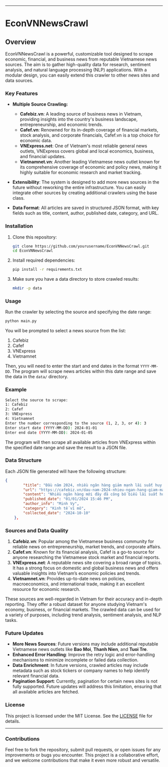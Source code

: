 
---

# EconVNNewsCrawl

## Overview

EconVNNewsCrawl is a powerful, customizable tool designed to scrape economic, financial, and business news from reputable Vietnamese news sources. The aim is to gather high-quality data for research, sentiment analysis, and natural language processing (NLP) applications. With a modular design, you can easily extend this crawler to other news sites and data sources.

### Key Features

- **Multiple Source Crawling:**

  - **Cafebiz.vn**: A leading source of business news in Vietnam, providing insights into the country's business landscape, entrepreneurship, and economic trends.
  - **Cafef.vn**: Renowned for its in-depth coverage of financial markets, stock analysis, and corporate financials, Cafef.vn is a top choice for economic data.
  - **VNExpress.net**: One of Vietnam's most reliable general news outlets, VNExpress covers global and local economics, business, and financial updates.
  - **Vietnamnet.vn**: Another leading Vietnamese news outlet known for its comprehensive coverage of economic and policy news, making it highly suitable for economic research and market tracking.
- **Extensibility**: The system is designed to add more news sources in the future without reworking the entire infrastructure. You can easily integrate other sources by creating additional crawlers using the base class.
- **Data Format**: All articles are saved in structured JSON format, with key fields such as title, content, author, published date, category, and URL.

### Installation

1. Clone this repository:

   ```bash
   git clone https://github.com/yourusername/EconVNNewsCrawl.git
   cd EconVNNewsCrawl
   ```
2. Install required dependencies:

   ```bash
   pip install -r requirements.txt
   ```
3. Make sure you have a data directory to store crawled results:

   ```bash
   mkdir -p data
   ```

### Usage

Run the crawler by selecting the source and specifying the date range:

```bash
python main.py
```

You will be prompted to select a news source from the list:

1. Cafebiz
2. Cafef
3. VNExpress
4. Vietnamnet

Then, you will need to enter the start and end dates in the format `YYYY-MM-DD`. The program will scrape news articles within this date range and save the data in the `data/` directory.

### Example

```bash
Select the source to scrape:
1: Cafebiz
2: Cafef
3: VNExpress
4: Vietnamnet
Enter the number corresponding to the source (1, 2, 3, or 4): 3
Enter start date (YYYY-MM-DD): 2024-01-01
Enter end date (YYYY-MM-DD): 2024-01-05
```

The program will then scrape all available articles from VNExpress within the specified date range and save the result to a JSON file.

### Data Structure

Each JSON file generated will have the following structure:

```json
{
        "title": "Đầu năm 2024, nhiều ngân hàng giảm mạnh lãi suất huy động",
        "url": "https://cafebiz.vn/dau-nam-2024-nhieu-ngan-hang-giam-manh-lai-suat-huy-dong-176240101154611198.chn",
        "content": "Nhiều ngân hàng mới đây đã công bố biểu lãi suất huy động mới, hiệu lực những ngày giao dịch cuối năm 2023 hoặc đầu năm 2024.\nTạiSaigonbank, ngân hàng này áp dụng biểu lãi suất mới từ ngày 29/12/2023. Theo đó, lãi suất tiền gửi cao nhất tại nhà băng này chỉ còn 5,5%/năm, áp dụng cho khách hàng gửi tiền kỳ hạn từ 18 tháng trở lên, giảm 0,1 điểm % so với trước.\nĐặc biệt, lãi suất tiền gửi kỳ hạn 13 tháng tại Saigonbank giảm mạnh từ 5,8%/năm xuống còn 5,3%/năm. Lãi suất kỳ hạn 12 tháng cũng giảm sâu từ 5,4%/năm xuống còn 5,1%/năm.\nỞ các kỳ hạn ngắn, Saigonbank cũng điều chỉnh khoảng điểm %. Cụ thể ở kỳ hạn gửi 6 tháng, lãi suất giảm 0,7 điểm % xuống còn 4,2%/năm. Lãi suất kỳ hạn 3 tháng giảm 0,5 điểm % xuống 3%/năm.\nNgay trước kỳ nghỉ lễ Tết Dương lịch,Techcombankcũng áp dụng biểu lãi suất huy động mới dành cho khách hàng cá nhân từ ngày 27/12/2023. Theo đó, lãi suất kỳ hạn gửi 12 tháng trở lên tại ngân hàng này chỉ còn 4,75 – 5%/năm. Trong đó, lãi suất cao nhất 5%/năm dành cho khách hàng Private gửi số tiền từ 3 tỷ đồng.\nLãi suất kỳ hạn 6 tháng của Techcombank cũng đã điều chỉnh xuống mức 4,35-4,6%/năm. Lãi suất kỳ hạn 3 tháng là 3,35-3,5%/năm.\nVietinBankvừa qua cũng thay đổi biểu lãi suất huy động từ ngày 27/12 với việc điều chỉnh giảm 0,4-0,5%/năm ở các kỳ hạn dưới 12 tháng. Theo đó, mức lãi suất áp dụng cho các kỳ hạn từ 1 tháng đến dưới 3 tháng giảm từ 2,6%/năm xuống 2,2%/năm; kỳ hạn từ 3 đến dưới 6 tháng giảm từ 3%/năm xuống còn 2,5%/năm; kỳ hạn từ 6 tháng đến dưới 12 tháng giảm từ 4%/năm xuống còn 3,5%/năm.\nLãi suất huy động các kỳ hạn từ 12 tháng đến dưới 24 tháng vẫn được giữ nguyên ở mức 5%/năm. Đồng thời, các kỳ hạn từ 24 tháng trở lên cũng tiếp tục được hưởng lãi suất cao nhất là 5,3%/năm.\nĐây là lần giảm lãi suất thứ hai của VietinBank trong chưa đầy nửa tháng qua. Trước đó, ngân hàng này cũng đã giảm 0,3 – 0,4 điểm % lãi suất huy động tại các kỳ hạn dưới 13 tháng và giữ nguyên tại các kỳ hạn dài.\nABBankcũng điều chỉnh lãi suất từ ngày 27/12/2023. Trong đó, lãi suất kỳ hạn 13 tháng – 36 tháng giảm mạnh từ 4,4%/năm xuống còn 4%/năm. Lãi suất kỳ hạn 48 tháng và 60 tháng cũng giảm 0,4 điểm % xuống 3,6%/năm.\nLãi suất cao nhất của nhà băng này là 5,3%/năm, áp dụng cho kỳ hạn 6 tháng, bất ngờ tăng 0,4 điểm % so với đầu tháng 12/2023. Lãi suất kỳ hạn 7 tháng và 8 tháng giảm 0,2 điểm % xuống 5%/năm.\nABBank có biểu niêm yết lãi suất với quy luật khác so với các ngân hàng khác. Hiện những kỳ hạn ngắn tại ABBank như 6 tháng – 8 tháng mới có mức lãi suất cao nhất. Trong khi đó, các kỳ hạn dài tại ABBank có lãi suất thấp hơn nhiều.\nTheo giới chuyên gia, tăng trưởng huy động vốn của hệ thống ngân hàng năm 2023 ở mức cao hơn so với các năm trước bất chấp việc lãi suất tiền gửi xuống thấp kỷ lục. Điều này cũng cho thấy tâm lý e ngại của người dân trong bối cảnh nền kinh tế nhiều khó khăn, các kênh đầu tư nhiều rủi ro và kém sôi động. Thay vì rót tiền vào bất động sản, đầu tư chứng khoán, trái phiếu doanh nghiệp, người dân vẫn ưa chuộng gửi tiền ngân hàng như một kênh đảm bảo an toàn nguồn vốn.\nMinh Vy",
        "published_date": "01/01/2024 15:46 PM",
        "author_info": "Minh Vy",
        "category": "Kinh tế vĩ mô",
        "collected_date": "2024-10-10"
    },
```

### Sources and Data Quality

1. **Cafebiz.vn**: Popular among the Vietnamese business community for reliable news on entrepreneurship, market trends, and corporate affairs.
2. **Cafef.vn**: Known for its financial analysis, Cafef is a go-to source for anyone researching the Vietnamese stock market and financial reports.
3. **VNExpress.net**: A reputable news site covering a broad range of topics. It has a strong focus on domestic and global business news and offers valuable insights into Vietnam’s economic policies and trends.
4. **Vietnamnet.vn**: Provides up-to-date news on policies, macroeconomics, and international trade, making it an excellent resource for economic research.

These sources are well-regarded in Vietnam for their accuracy and in-depth reporting. They offer a robust dataset for anyone studying Vietnam's economy, business, or financial markets. The crawled data can be used for a variety of purposes, including trend analysis, sentiment analysis, and NLP tasks.

### Future Updates

- **More News Sources**: Future versions may include additional reputable Vietnamese news outlets like **Bao Moi**, **Thanh Nien**, and **Tuoi Tre**.
- **Enhanced Error Handling**: Improve the retry logic and error-handling mechanisms to minimize incomplete or failed data collection.
- **Data Enrichment**: In future versions, crawled articles may include metadata such as stock tickers or company names to help identify relevant financial data.
- **Pagination Support**: Currently, pagination for certain news sites is not fully supported. Future updates will address this limitation, ensuring that all available articles are fetched.

### License

This project is licensed under the MIT License. See the [LICENSE](./LICENSE) file for details.

---

### Contributions

Feel free to fork the repository, submit pull requests, or open issues for any improvements or bugs you encounter. This project is a collaborative effort, and we welcome contributions that make it even more robust and versatile.
